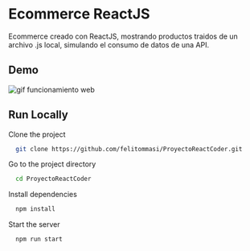 
# Ecommerce ReactJS

Ecommerce creado con ReactJS, mostrando productos traidos de un archivo .js local, simulando el consumo de datos de una API. 



## Demo

![gif funcionamiento web](https://media.giphy.com/media/l3j5A337rjfBtnRSNN/giphy.gif)
## Run Locally

Clone the project

```bash
  git clone https://github.com/felitommasi/ProyectoReactCoder.git
```

Go to the project directory

```bash
  cd ProyectoReactCoder
```

Install dependencies

```bash
  npm install
```

Start the server

```bash
  npm run start
```

